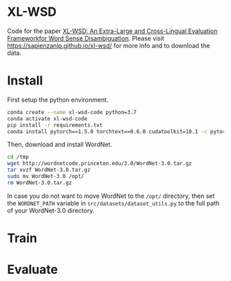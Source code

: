 # XL-WSD
Code for the paper [XL-WSD: An Extra-Large and Cross-Lingual Evaluation Frameworkfor Word Sense Disambiguation](). Please visit https://sapienzanlp.github.io/xl-wsd/ for more info and to download the data.

# Install
First setup the python environment.
```bash
conda create --name xl-wsd-code python=3.7
conda activate xl-wsd-code
pip install -r requirements.txt
conda install pytorch==1.5.0 torchtext==0.6.0 cudatoolkit=10.1 -c pytorch
```
Then, download and install WordNet.
```bash
cd /tmp
wget http://wordnetcode.princeton.edu/3.0/WordNet-3.0.tar.gz
tar xvzf WordNet-3.0.tar.gz
sudo mv WordNet-3.0 /opt/
rm WordNet-3.0.tar.gz
```
In case you do not want to move WordNet to the `/opt/` directory, then set the `WORDNET_PATH` variable in `src/datasets/dataset_utils.py` to the full path of your WordNet-3.0 directory.

# Train

# Evaluate
